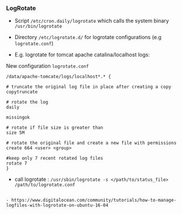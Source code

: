 ### LogRotate

- Script `/etc/cron.daily/logrotate` which calls the system binary `/usr/bin/logrotate`

- Directory `/etc/logrotate.d/` for logrotate configurations (e.g `logrotate.conf`)

- E.g. logrotate for tomcat apache catalina/localhost logs:

New configuration `logrotate.conf` 
```
/data/apache-tomcate/logs/localhost*.* {

# truncate the original log file in place after creating a copy
copytruncate

# rotate the log 
daily

missingok

# rotate if file size is greater than
size 5M

# rotate the original file and create a new file with permissions
create 664 <user> <group>

#keep only 7 recent rotated log files
rotate 7
}
```
- call logrotate : `/usr/sbin/logrotate -s </path/to/status_file> /path/to/logrotate.conf`
```

- https://www.digitalocean.com/community/tutorials/how-to-manage-logfiles-with-logrotate-on-ubuntu-16-04

